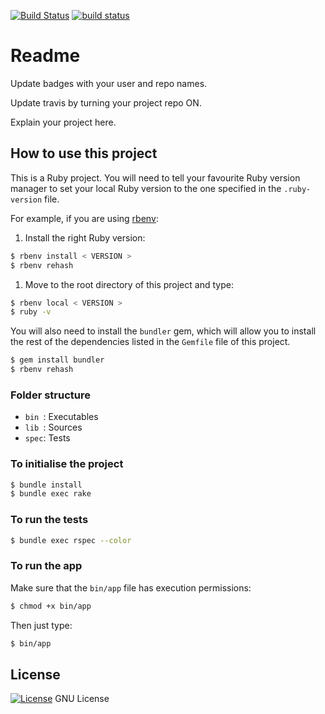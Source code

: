 [![Build Status](https://travis-ci.org/octopusinvitro/ruby-scafold.svg?branch=master)](https://travis-ci.org/octopusinvitro/ruby-scafold)
[![build status](https://gitlab.com/me-stevens/ruby-scafold/badges/master/build.svg)](https://gitlab.com/me-stevens/ruby-scafold/commits/master)


# Readme

Update badges with your user and repo names.

Update travis by turning your project repo ON.

Explain your project here.


## How to use this project

This is a Ruby project.
You will need to tell your favourite Ruby version manager to set your local Ruby version to the one specified in the `.ruby-version` file.

For example, if you are using [rbenv](https://cbednarski.com/articles/installing-ruby/):

1. Install the right Ruby version:
```bash
$ rbenv install < VERSION >
$ rbenv rehash
```
1. Move to the root directory of this project and type:
```bash
$ rbenv local < VERSION >
$ ruby -v
```

You will also need to install the `bundler` gem, which will allow you to install the rest of the dependencies listed in the `Gemfile` file of this project.

```bash
$ gem install bundler
$ rbenv rehash
```


### Folder structure

* `bin `: Executables
* `lib `: Sources
* `spec`: Tests


### To initialise the project

```bash
$ bundle install
$ bundle exec rake
```


### To run the tests

```bash
$ bundle exec rspec --color
```


### To run the app

Make sure that the `bin/app` file has execution permissions:

```bash
$ chmod +x bin/app
```

Then just type:

```bash
$ bin/app
```


## License

[![License](https://img.shields.io/badge/gnu-license-green.svg?style=flat)](https://opensource.org/licenses/GPL-2.0)
GNU License

